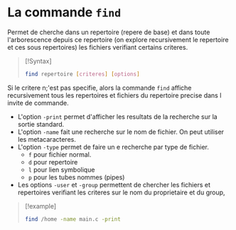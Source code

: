 # La commande `find`

Permet de cherche dans un repertoire (repere de base) et dans toute l'arborescence
depuis ce repertoire (on explore recursivement le repertoire et ces sous repertoires)
les fichiers verifiant certains criteres.

> [!Syntax]
> ```bash
> find repertoire [criteres] [options]
> ```

Si le critere n;'est pas specifie, alors la commande `find` affiche recursivement tous les repertoires et fichiers du repertoire precise dans l invite de commande.

- L'option `-print` permet d'afficher les resultats de la recherche sur la sortie standard.
- L'option `-name` fait une recherche sur le nom de fichier. On peut utiliser les metacaracteres.
- L'option `-type` permet de faire un e recherche par type de fichier.
	- `f` pour fichier normal.
	- `d` pour repertoire
	- `l` pour lien symbolique
	- `p` pour les tubes nommes (pipes)
- Les options `-user` et `-group` permettent de chercher les fichiers et repertoires verifiant les criteres sur le nom du proprietaire et du group,

> [!example]
> ```bash
> find /home -name main.c -print
>```

